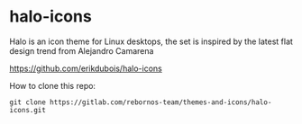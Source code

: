 # halo-icons

Halo is an icon theme for Linux desktops, the set is inspired by the latest flat design trend from Alejandro Camarena

https://github.com/erikdubois/halo-icons

How to clone this repo:

```
git clone https://gitlab.com/rebornos-team/themes-and-icons/halo-icons.git
```

